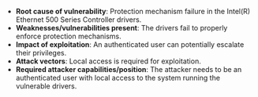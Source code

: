 - **Root cause of vulnerability**: Protection mechanism failure in the Intel(R) Ethernet 500 Series Controller drivers.
- **Weaknesses/vulnerabilities present**: The drivers fail to properly enforce protection mechanisms.
- **Impact of exploitation**: An authenticated user can potentially escalate their privileges.
- **Attack vectors**: Local access is required for exploitation.
- **Required attacker capabilities/position**: The attacker needs to be an authenticated user with local access to the system running the vulnerable drivers.